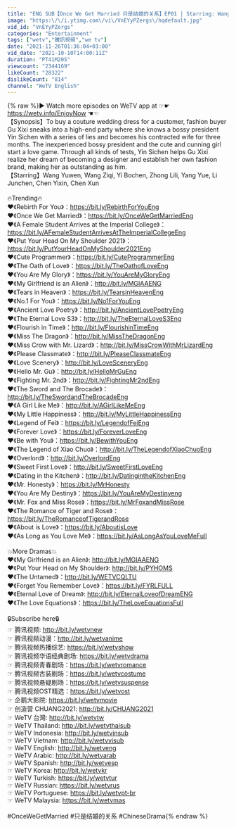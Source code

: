 ```yaml
---
title: "ENG SUB【Once We Get Married 只是结婚的关系】EP01 | Starring: Wang Yuwen, Wang Ziqi"
image: "https:\/\/i.ytimg.com\/vi\/VnEYyPZergs\/hqdefault.jpg"
vid_id: "VnEYyPZergs"
categories: "Entertainment"
tags: ["wetv","騰訊視頻","we tv"]
date: "2021-11-26T01:36:04+03:00"
vid_date: "2021-10-10T14:00:11Z"
duration: "PT41M20S"
viewcount: "2344169"
likeCount: "28322"
dislikeCount: "814"
channel: "WeTV English"
---
```

{% raw %}▶️ Watch more episodes on WeTV app at ☞☛ <a rel="nofollow" target="blank" href="https://wetv.info/EnjoyNow">https://wetv.info/EnjoyNow</a> ☚☜<br />【Synopsis】To buy a couture wedding dress for a customer, fashion buyer Gu Xixi sneaks into a high-end party where she knows a bossy president Yin Sichen with a series of lies and becomes his contracted wife for three months. The inexperienced bossy president and the cute and cunning girl start a love game. Through all kinds of tests, Yin Sichen helps Gu Xixi realize her dream of becoming a designer and establish her own fashion brand, making her as outstanding as him.<br />【Starring】Wang Yuwen, Wang Ziqi, Yi Bochen, Zhong Lili, Yang Yue, Li Junchen, Chen Yixin, Chen Xun<br /><br />🔥Trending🔥<br />♥《Rebirth For You》：<a rel="nofollow" target="blank" href="https://bit.ly/RebirthForYouEng">https://bit.ly/RebirthForYouEng</a><br />♥《Once We Get Married》：<a rel="nofollow" target="blank" href="https://bit.ly/OnceWeGetMarriedEng">https://bit.ly/OnceWeGetMarriedEng</a><br />♥《A Female Student Arrives at the Imperial College》：<a rel="nofollow" target="blank" href="https://bit.ly/AFemaleStudentArrivesAtTheImperialCollegeEng">https://bit.ly/AFemaleStudentArrivesAtTheImperialCollegeEng</a><br />♥《Put Your Head On My Shoulder 2021》：<a rel="nofollow" target="blank" href="https://bit.ly/PutYourHeadOnMyShoulder2021Eng">https://bit.ly/PutYourHeadOnMyShoulder2021Eng</a><br />♥《Cute Programmer》：<a rel="nofollow" target="blank" href="https://bit.ly/CuteProgrammerEng">https://bit.ly/CuteProgrammerEng</a><br />♥《The Oath of Love》：<a rel="nofollow" target="blank" href="https://bit.ly/TheOathofLoveEng">https://bit.ly/TheOathofLoveEng</a><br />♥《You Are My Glory》：<a rel="nofollow" target="blank" href="https://bit.ly/YouAreMyGloryEng">https://bit.ly/YouAreMyGloryEng</a><br />♥《My Girlfriend is an Alien》：<a rel="nofollow" target="blank" href="http://bit.ly/MGIAAENG">http://bit.ly/MGIAAENG</a><br />♥《Tears in Heaven》：<a rel="nofollow" target="blank" href="https://bit.ly/TearsinHeavenEng">https://bit.ly/TearsinHeavenEng</a><br />♥《No.1 For You》：<a rel="nofollow" target="blank" href="https://bit.ly/No1ForYouEng">https://bit.ly/No1ForYouEng</a><br />♥《Ancient Love Poetry》：<a rel="nofollow" target="blank" href="http://bit.ly/AncientLovePoetryEng">http://bit.ly/AncientLovePoetryEng</a><br />♥《The Eternal Love S3》：<a rel="nofollow" target="blank" href="http://bit.ly/TheEternalLoveS3Eng">http://bit.ly/TheEternalLoveS3Eng</a><br />♥《Flourish in Time》：<a rel="nofollow" target="blank" href="http://bit.ly/FlourishinTimeEng">http://bit.ly/FlourishinTimeEng</a><br />♥《Miss The Dragon》：<a rel="nofollow" target="blank" href="http://bit.ly/MissTheDragonEng">http://bit.ly/MissTheDragonEng</a><br />♥《Miss Crow with Mr. Lizard》：<a rel="nofollow" target="blank" href="http://bit.ly/MissCrowWithMrLizardEng">http://bit.ly/MissCrowWithMrLizardEng</a><br />♥《Please Classmate》：<a rel="nofollow" target="blank" href="http://bit.ly/PleaseClassmateEng">http://bit.ly/PleaseClassmateEng</a><br />♥《Love Scenery》：<a rel="nofollow" target="blank" href="http://bit.ly/LoveSceneryEng">http://bit.ly/LoveSceneryEng</a><br />♥《Hello Mr. Gu》：<a rel="nofollow" target="blank" href="http://bit.ly/HelloMrGuEng">http://bit.ly/HelloMrGuEng</a><br />♥《Fighting Mr. 2nd》：<a rel="nofollow" target="blank" href="http://bit.ly/FightingMr2ndEng">http://bit.ly/FightingMr2ndEng</a><br />♥《The Sword and The Brocade》：<a rel="nofollow" target="blank" href="http://bit.ly/TheSwordandTheBrocadeEng">http://bit.ly/TheSwordandTheBrocadeEng</a><br />♥《A Girl Like Me》：<a rel="nofollow" target="blank" href="http://bit.ly/AGirlLikeMeEng">http://bit.ly/AGirlLikeMeEng</a><br />♥《My Little Happiness》：<a rel="nofollow" target="blank" href="http://bit.ly/MyLittleHappinessEng">http://bit.ly/MyLittleHappinessEng</a><br />♥《Legend of Fei》：<a rel="nofollow" target="blank" href="https://bit.ly/LegendofFeiEng">https://bit.ly/LegendofFeiEng</a><br />♥《Forever Love》：<a rel="nofollow" target="blank" href="https://bit.ly/ForeverLoveEng">https://bit.ly/ForeverLoveEng</a><br />♥《Be with You》：<a rel="nofollow" target="blank" href="https://bit.ly/BewithYouEng">https://bit.ly/BewithYouEng</a><br />♥《The Legend of Xiao Chuo》：<a rel="nofollow" target="blank" href="http://bit.ly/TheLegendofXiaoChuoEng">http://bit.ly/TheLegendofXiaoChuoEng</a><br />♥《Overlord》：<a rel="nofollow" target="blank" href="http://bit.ly/OverlordEng">http://bit.ly/OverlordEng</a><br />♥《Sweet First Love》：<a rel="nofollow" target="blank" href="http://bit.ly/SweetFirstLoveEng">http://bit.ly/SweetFirstLoveEng</a><br />♥《Dating in the Kitchen》：<a rel="nofollow" target="blank" href="http://bit.ly/DatingintheKitchenEng">http://bit.ly/DatingintheKitchenEng</a><br />♥《Mr. Honesty》：<a rel="nofollow" target="blank" href="https://bit.ly/MrHonesty">https://bit.ly/MrHonesty</a><br />♥《You Are My Destiny》：<a rel="nofollow" target="blank" href="https://bit.ly/YouAreMyDestinyeng">https://bit.ly/YouAreMyDestinyeng</a><br />♥《Mr. Fox and Miss Rose》：<a rel="nofollow" target="blank" href="https://bit.ly/MrFoxandMissRose">https://bit.ly/MrFoxandMissRose</a><br />♥《The Romance of Tiger and Rose》：<a rel="nofollow" target="blank" href="https://bit.ly/TheRomanceofTigerandRose">https://bit.ly/TheRomanceofTigerandRose</a><br />♥《About is Love》：<a rel="nofollow" target="blank" href="https://bit.ly/AboutisLove">https://bit.ly/AboutisLove</a><br />♥《As Long as You Love Me》：<a rel="nofollow" target="blank" href="https://bit.ly/AsLongAsYouLoveMeFull">https://bit.ly/AsLongAsYouLoveMeFull</a><br /><br />💥More Dramas💥<br />♥《My Girlfriend is an Alien》: <a rel="nofollow" target="blank" href="http://bit.ly/MGIAAENG">http://bit.ly/MGIAAENG</a><br />♥《Put Your Head on My Shoulder》: <a rel="nofollow" target="blank" href="http://bit.ly/PYHOMS">http://bit.ly/PYHOMS</a><br />♥《The Untamed》：<a rel="nofollow" target="blank" href="http://bit.ly/WETVCQLTU">http://bit.ly/WETVCQLTU</a> <br />♥《Forget You Remember Love》：<a rel="nofollow" target="blank" href="https://bit.ly/FYRLFULL">https://bit.ly/FYRLFULL</a><br />♥《Eternal Love of Dream》: <a rel="nofollow" target="blank" href="http://bit.ly/EternalLoveofDreamENG">http://bit.ly/EternalLoveofDreamENG</a><br />♥《The Love Equations》：<a rel="nofollow" target="blank" href="https://bit.ly/TheLoveEquationsFull">https://bit.ly/TheLoveEquationsFull</a><br /><br />🔒Subscribe here🔒<br />☞ 腾讯视频: <a rel="nofollow" target="blank" href="http://bit.ly/wetvnew">http://bit.ly/wetvnew</a><br />☞ 腾讯视频动漫：<a rel="nofollow" target="blank" href="http://bit.ly/wetvanime">http://bit.ly/wetvanime</a><br />☞ 腾讯视频热播综艺: <a rel="nofollow" target="blank" href="https://bit.ly/wetvshow">https://bit.ly/wetvshow</a><br />☞ 腾讯视频华语经典剧场: <a rel="nofollow" target="blank" href="https://bit.ly/wetvdrama">https://bit.ly/wetvdrama</a><br />☞ 腾讯视频青春剧场：<a rel="nofollow" target="blank" href="https://bit.ly/wetvromance">https://bit.ly/wetvromance</a><br />☞ 腾讯视频古装剧场：<a rel="nofollow" target="blank" href="https://bit.ly/wetvcostume">https://bit.ly/wetvcostume</a><br />☞ 腾讯视频悬疑剧场：<a rel="nofollow" target="blank" href="https://bit.ly/wetvsuspense">https://bit.ly/wetvsuspense</a><br />☞ 腾讯视频OST精选：<a rel="nofollow" target="blank" href="https://bit.ly/wetvost">https://bit.ly/wetvost</a><br />☞ 企鹅大影院: <a rel="nofollow" target="blank" href="https://bit.ly/wetvmovie">https://bit.ly/wetvmovie</a><br />☞ 创造营 CHUANG2021: <a rel="nofollow" target="blank" href="http://bit.ly/CHUANG2021">http://bit.ly/CHUANG2021</a><br />☞ WeTV 台灣: <a rel="nofollow" target="blank" href="http://bit.ly/wetvtw">http://bit.ly/wetvtw</a><br />☞ WeTV Thailand: <a rel="nofollow" target="blank" href="http://bit.ly/wetvthaisub">http://bit.ly/wetvthaisub</a><br />☞ WeTV Indonesia: <a rel="nofollow" target="blank" href="http://bit.ly/wetvinsub">http://bit.ly/wetvinsub</a><br />☞ WeTV Vietnam: <a rel="nofollow" target="blank" href="http://bit.ly/wetvvisub">http://bit.ly/wetvvisub</a><br />☞ WeTV English: <a rel="nofollow" target="blank" href="http://bit.ly/wetveng">http://bit.ly/wetveng</a><br />☞ WeTV Arabic: <a rel="nofollow" target="blank" href="http://bit.ly/wetvarab">http://bit.ly/wetvarab</a><br />☞ WeTV Spanish: <a rel="nofollow" target="blank" href="http://bit.ly/wetvesp">http://bit.ly/wetvesp</a><br />☞ WeTV Korea: <a rel="nofollow" target="blank" href="http://bit.ly/wetvkr">http://bit.ly/wetvkr</a><br />☞ WeTV Turkish: <a rel="nofollow" target="blank" href="https://bit.ly/wetvtur">https://bit.ly/wetvtur</a><br />☞ WeTV Russian: <a rel="nofollow" target="blank" href="https://bit.ly/wetvrus">https://bit.ly/wetvrus</a><br />☞ WeTV Portuguese: <a rel="nofollow" target="blank" href="https://bit.ly/wetvpt-br">https://bit.ly/wetvpt-br</a><br />☞ WeTV Malaysia: <a rel="nofollow" target="blank" href="https://bit.ly/wetvmas">https://bit.ly/wetvmas</a><br /><br />#OnceWeGetMarried #只是结婚的关系 #ChineseDrama{% endraw %}
